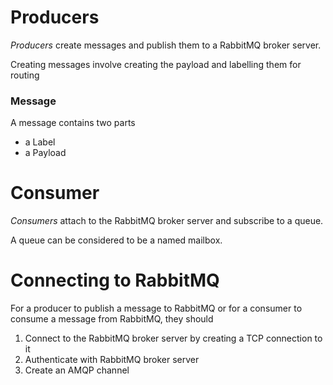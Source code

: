 # Producers

*Producers* create messages and publish them to a RabbitMQ broker server. 

Creating messages involve creating the payload and labelling them for routing

### Message

A message contains two parts

* a Label
* a Payload

# Consumer

*Consumers* attach to the RabbitMQ broker server and subscribe to a queue. 

A queue can be considered to be a named mailbox.


# Connecting to RabbitMQ

For a producer to publish a message to RabbitMQ or for a consumer to consume a message from RabbitMQ, they should

1. Connect to the RabbitMQ broker server by creating a TCP connection to it
2. Authenticate with RabbitMQ broker server
3. Create an AMQP channel
